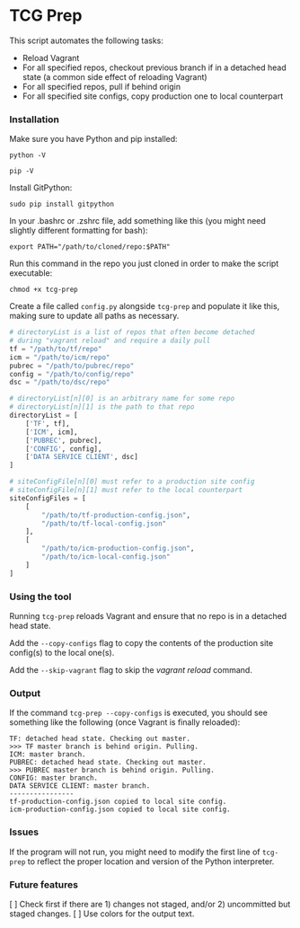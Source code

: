 # TCG Prep

This script automates the following tasks:

* Reload Vagrant
* For all specified repos, checkout previous branch if in a detached head state (a common side effect of reloading Vagrant)
* For all specified repos, pull if behind origin
* For all specified site configs, copy production one to local counterpart

### Installation

Make sure you have Python and pip installed:

```
python -V
```

```
pip -V
```

Install GitPython:

```
sudo pip install gitpython
```

In your .bashrc or .zshrc file, add something like this (you might need slightly different formatting for bash):

```
export PATH="/path/to/cloned/repo:$PATH"
```

Run this command in the repo you just cloned in order to make the script executable:

```
chmod +x tcg-prep
```

Create a file called `config.py` alongside `tcg-prep` and populate it like this, making sure to update all paths as necessary.

```py
# directoryList is a list of repos that often become detached 
# during "vagrant reload" and require a daily pull
tf = "/path/to/tf/repo"
icm = "/path/to/icm/repo"
pubrec = "/path/to/pubrec/repo"
config = "/path/to/config/repo"
dsc = "/path/to/dsc/repo"

# directoryList[n][0] is an arbitrary name for some repo
# directoryList[n][1] is the path to that repo
directoryList = [
    ['TF', tf],
    ['ICM', icm],
    ['PUBREC', pubrec],
    ['CONFIG', config],
    ['DATA SERVICE CLIENT', dsc]
]

# siteConfigFile[n][0] must refer to a production site config
# siteConfigFile[n][1] must refer to the local counterpart
siteConfigFiles = [
    [
        "/path/to/tf-production-config.json",
        "/path/to/tf-local-config.json"
    ],
    [
        "/path/to/icm-production-config.json",
        "/path/to/icm-local-config.json"
    ]
]
```

### Using the tool

Running `tcg-prep` reloads Vagrant and ensure that no repo is in a detached head state.

Add the `--copy-configs` flag to copy the contents of the production site config(s) to the local one(s).

Add the `--skip-vagrant` flag to skip the *vagrant reload* command.

### Output

If the command `tcg-prep --copy-configs` is executed, you should see something like the following (once Vagrant is finally reloaded):

```
TF: detached head state. Checking out master.
>>> TF master branch is behind origin. Pulling.
ICM: master branch.
PUBREC: detached head state. Checking out master.
>>> PUBREC master branch is behind origin. Pulling.
CONFIG: master branch.
DATA SERVICE CLIENT: master branch.
----------------
tf-production-config.json copied to local site config.
icm-production-config.json copied to local site config.
```

### Issues

If the program will not run, you might need to modify the first line of `tcg-prep` to reflect the proper location and version of the Python interpreter.

### Future features

[ ] Check first if there are 1) changes not staged, and/or 2) uncommitted but staged changes.
[ ] Use colors for the output text.